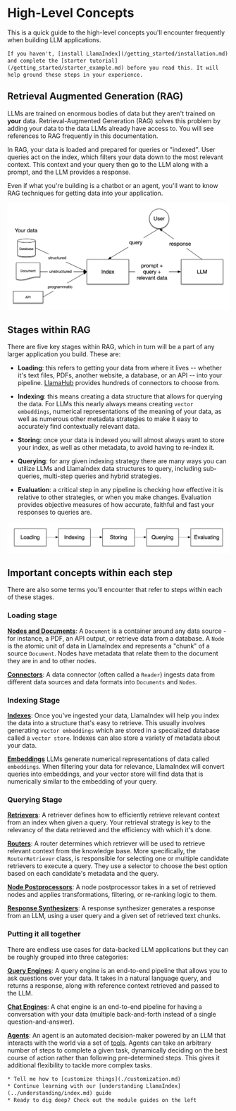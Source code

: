 # High-Level Concepts

This is a quick guide to the high-level concepts you'll encounter frequently when building LLM applications.

```{tip}
If you haven't, [install LlamaIndex](/getting_started/installation.md) and complete the [starter tutorial](/getting_started/starter_example.md) before you read this. It will help ground these steps in your experience.
```

## Retrieval Augmented Generation (RAG)

LLMs are trained on enormous bodies of data but they aren't trained on **your** data. Retrieval-Augmented Generation (RAG) solves this problem by adding your data to the data LLMs already have access to. You will see references to RAG frequently in this documentation.

In RAG, your data is loaded and prepared for queries or "indexed". User queries act on the index, which filters your data down to the most relevant context. This context and your query then go to the LLM along with a prompt, and the LLM provides a response.

Even if what you're building is a chatbot or an agent, you'll want to know RAG techniques for getting data into your application.

![](../_static/getting_started/basic_rag.png)

## Stages within RAG

There are five key stages within RAG, which in turn will be a part of any larger application you build. These are:

- **Loading**: this refers to getting your data from where it lives -- whether it's text files, PDFs, another website, a database, or an API -- into your pipeline. [LlamaHub](https://llamahub.ai/) provides hundreds of connectors to choose from.

- **Indexing**: this means creating a data structure that allows for querying the data. For LLMs this nearly always means creating `vector embeddings`, numerical representations of the meaning of your data, as well as numerous other metadata strategies to make it easy to accurately find contextually relevant data.

- **Storing**: once your data is indexed you will almost always want to store your index, as well as other metadata, to avoid having to re-index it.

- **Querying**: for any given indexing strategy there are many ways you can utilize LLMs and LlamaIndex data structures to query, including sub-queries, multi-step queries and hybrid strategies.

- **Evaluation**: a critical step in any pipeline is checking how effective it is relative to other strategies, or when you make changes. Evaluation provides objective measures of how accurate, faithful and fast your responses to queries are.

![](../_static/getting_started/stages.png)

## Important concepts within each step

There are also some terms you'll encounter that refer to steps within each of these stages.

### Loading stage

[**Nodes and Documents**](../module_guides/loading/documents_and_nodes/root.md): A `Document` is a container around any data source - for instance, a PDF, an API output, or retrieve data from a database. A `Node` is the atomic unit of data in LlamaIndex and represents a "chunk" of a source `Document`. Nodes have metadata that relate them to the document they are in and to other nodes.

[**Connectors**](../module_guides/loading/connector/root.md):
A data connector (often called a `Reader`) ingests data from different data sources and data formats into `Documents` and `Nodes`.

### Indexing Stage

[**Indexes**](../module_guides/indexing/indexing.md):
Once you've ingested your data, LlamaIndex will help you index the data into a structure that's easy to retrieve. This usually involves generating `vector embeddings` which are stored in a specialized database called a `vector store`. Indexes can also store a variety of metadata about your data.

[**Embeddings**](../module_guides/models/embeddings.md) LLMs generate numerical representations of data called `embeddings`. When filtering your data for relevance, LlamaIndex will convert queries into embeddings, and your vector store will find data that is numerically similar to the embedding of your query.

### Querying Stage

[**Retrievers**](../module_guides/querying/retriever/root.md):
A retriever defines how to efficiently retrieve relevant context from an index when given a query. Your retrieval strategy is key to the relevancy of the data retrieved and the efficiency with which it's done.

[**Routers**](../module_guides/querying/router/root.md):
A router determines which retriever will be used to retrieve relevant context from the knowledge base. More specifically, the `RouterRetriever` class, is responsible for selecting one or multiple candidate retrievers to execute a query. They use a selector to choose the best option based on each candidate's metadata and the query.

[**Node Postprocessors**](../module_guides/querying/node_postprocessors/root.md):
A node postprocessor takes in a set of retrieved nodes and applies transformations, filtering, or re-ranking logic to them.

[**Response Synthesizers**](../module_guides/querying/response_synthesizers/root.md):
A response synthesizer generates a response from an LLM, using a user query and a given set of retrieved text chunks.

### Putting it all together

There are endless use cases for data-backed LLM applications but they can be roughly grouped into three categories:

[**Query Engines**](../module_guides/deploying/query_engine/root.md):
A query engine is an end-to-end pipeline that allows you to ask questions over your data. It takes in a natural language query, and returns a response, along with reference context retrieved and passed to the LLM.

[**Chat Engines**](../module_guides/deploying/chat_engines/root.md):
A chat engine is an end-to-end pipeline for having a conversation with your data (multiple back-and-forth instead of a single question-and-answer).

[**Agents**](../module_guides/deploying/agents/root.md):
An agent is an automated decision-maker powered by an LLM that interacts with the world via a set of [tools](../module_guides/deploying/agents/tools/llamahub_tools_guide.md). Agents can take an arbitrary number of steps to complete a given task, dynamically deciding on the best course of action rather than following pre-determined steps. This gives it additional flexibility to tackle more complex tasks.

```{admonition} Next Steps
* Tell me how to [customize things](./customization.md)
* Continue learning with our [understanding LlamaIndex](../understanding/index.md) guide
* Ready to dig deep? Check out the module guides on the left
```
